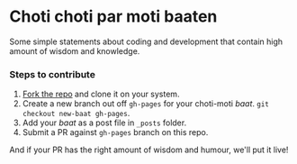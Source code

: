 Choti choti par moti baaten
===

Some simple statements about coding and development that contain high amount of wisdom and knowledge.


### Steps to contribute

1. [Fork the repo](https://help.github.com/articles/fork-a-repo) and clone it on your system.
2. Create a new branch out off `gh-pages` for your choti-moti *baat*. `git checkout new-baat gh-pages`.
3. Add your *baat* as a post file in `_posts` folder.
4. Submit a PR against `gh-pages` branch on this repo.

And if your PR has the right amount of wisdom and humour, we'll put it live!



